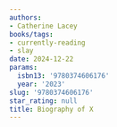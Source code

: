 ```yaml
---
authors:
- Catherine Lacey
books/tags:
- currently-reading
- slay
date: 2024-12-22
params:
  isbn13: '9780374606176'
  year: '2023'
slug: '9780374606176'
star_rating: null
title: Biography of X
---
```



<!--more-->